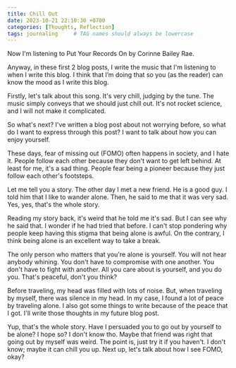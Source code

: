 ```yaml
---
title: Chill Out
date: 2023-10-21 22:10:30 +0700
categories: [Thoughts, Reflection]
tags: journaling     # TAG names should always be lowercase
---
```


Now I'm listening to Put Your Records On by Corinne Bailey Rae.

Anyway, in these first 2 blog posts, I write the music that I'm listening to when I write this blog. I think that I’m doing that so you (as the reader) can know the mood as I write this blog.

Firstly, let's talk about this song. It's very chill, judging by the tune. The music simply conveys that we should just chill out. It's not rocket science, and I will not make it complicated.

So what's next? I've written a blog post about not worrying before, so what do I want to express through this post? I want to talk about how you can enjoy yourself.

These days, fear of missing out (FOMO) often happens in society, and I hate it. 
People follow each other because they don't want to get left behind. At least for me, it's a sad thing. People fear being a pioneer because they just follow each other's footsteps.

Let me tell you a story. The other day I met a new friend. He is a good guy. I told him that I like to wander alone. Then, he said to me that it was very sad. Yes, yes, that's the whole story.

Reading my story back, it's weird that he told me it's sad. But I can see why he said that. I wonder if he had tried that before. I can't stop pondering why people keep having this stigma that being alone is awful. On the contrary, I think being alone is an excellent way to take a break.

The only person who matters that you're alone is yourself. You will not hear anybody whining. You don't have to compromise with one another. You don't have to fight with another. All you care about is yourself, and you do you. That's peaceful, don't you think?

Before traveling, my head was filled with lots of noise. But, when traveling by myself, there was silence in my head. In my case, I found a lot of peace by traveling alone. I also got some things to write because of the peace that I got. I'll write those thoughts in my future blog post. 

Yup, that's the whole story. Have I persuaded you to go out by yourself to be alone? I hope so? I don't know tho. Maybe that friend was right that going out by myself was weird. The point is, just try it if you haven't. I don't know; maybe it can chill you up. Next up, let's talk about how I see FOMO, okay?